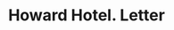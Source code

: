 ---
doi: 10.7916/D8NK4S35
date_other: '1860'
date_other_textual: 1860-1869
form: correspondence
genre:
- Letters (correspondence)
name:
- Howard Hotel
object_in_context_url: https://biggert.cul.columbia.edu/items/view/ave_biggert_01020
subject_hierarchical_geographic:
- New York, New York, United States
subject_name:
- Howard Hotel
title: Howard Hotel. Letter
sort_title: Howard Hotel. Letter
call_number: ave_biggert_01020
coordinates:
- 40.71277777777778,-74.00583333333333
pid: ave_biggert_01020
identifiers: ave_biggert_01020
canvas_id: ldpd:396288
permalink: "/items/ave_biggert_01020/"
layout: iiif-image-page
---